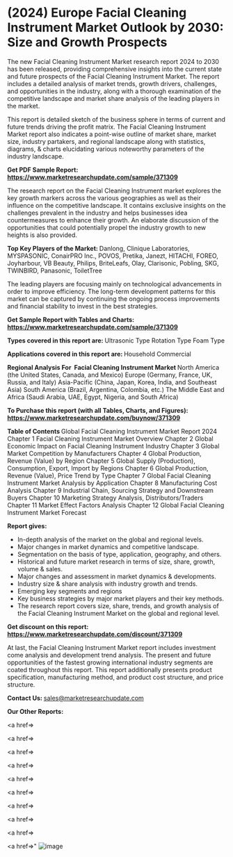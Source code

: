# (2024) Europe Facial Cleaning Instrument Market Outlook by 2030: Size and Growth Prospects

The new Facial Cleaning Instrument Market research report 2024 to 2030 has been released, providing comprehensive insights into the current state and future prospects of the Facial Cleaning Instrument Market. The report includes a detailed analysis of market trends, growth drivers, challenges, and opportunities in the industry, along with a thorough examination of the competitive landscape and market share analysis of the leading players in the market.

This report is detailed sketch of the business sphere in terms of current and future trends driving the profit matrix. The Facial Cleaning Instrument Market report also indicates a point-wise outline of market share, market size, industry partakers, and regional landscape along with statistics, diagrams, &amp; charts elucidating various noteworthy parameters of the industry landscape.

<strong><b>Get PDF Sample Report: <a href=https://www.marketresearchupdate.com/sample/371309>https://www.marketresearchupdate.com/sample/371309</a></b></strong>

The research report on the Facial Cleaning Instrument market explores the key growth markers across the various geographies as well as their influence on the competitive landscape. It contains exclusive insights on the challenges prevalent in the industry and helps businesses idea countermeasures to enhance their growth. An elaborate discussion of the opportunities that could potentially propel the industry growth to new heights is also provided.

<strong><b>Top Key Players of the Market:
</b></strong>Danlong, Clinique Laboratories, MYSPASONIC, ConairPRO Inc., POVOS, Pretika, Janezt, HITACHI, FOREO, Joyharbour, VB Beauty, Philips, BriteLeafs, Olay, Clarisonic, Pobling, SKG, TWINBIRD, Panasonic, ToiletTree<strong><b>
</b></strong>

The leading players are focusing mainly on technological advancements in order to improve efficiency. The long-term development patterns for this market can be captured by continuing the ongoing process improvements and financial stability to invest in the best strategies.

<strong><b>Get Sample Report with Tables and Charts: <a href=https://www.marketresearchupdate.com/sample/371309>https://www.marketresearchupdate.com/sample/371309</a></b></strong>

<strong><b>Types covered in this report are:
</b></strong>Ultrasonic Type
Rotation Type
Foam Type<strong><b>
</b></strong>

<strong><b>Applications covered in this report are:
</b></strong>Household
Commercial<strong><b>
</b></strong>

<strong><b>Regional Analysis For  Facial Cleaning Instrument Market</b></strong><strong><b>
</b></strong>North America (the United States, Canada, and Mexico)
Europe (Germany, France, UK, Russia, and Italy)
Asia-Pacific (China, Japan, Korea, India, and Southeast Asia)
South America (Brazil, Argentina, Colombia, etc.)
The Middle East and Africa (Saudi Arabia, UAE, Egypt, Nigeria, and South Africa)

<strong><b>To Purchase this report (with all Tables, Charts, and Figures): <a href=https://www.marketresearchupdate.com/buynow/371309>https://www.marketresearchupdate.com/buynow/371309</a></b></strong>

<strong><b>Table of Contents</b></strong><strong><b>
</b></strong>Global Facial Cleaning Instrument Market Report 2024
Chapter 1 Facial Cleaning Instrument Market Overview
Chapter 2 Global Economic Impact on Facial Cleaning Instrument Industry
Chapter 3 Global Market Competition by Manufacturers
Chapter 4 Global Production, Revenue (Value) by Region
Chapter 5 Global Supply (Production), Consumption, Export, Import by Regions
Chapter 6 Global Production, Revenue (Value), Price Trend by Type
Chapter 7 Global Facial Cleaning Instrument Market Analysis by Application
Chapter 8 Manufacturing Cost Analysis
Chapter 9 Industrial Chain, Sourcing Strategy and Downstream Buyers
Chapter 10 Marketing Strategy Analysis, Distributors/Traders
Chapter 11 Market Effect Factors Analysis
Chapter 12 Global Facial Cleaning Instrument Market Forecast

<strong><b>Report gives:</b></strong>

- In-depth analysis of the market on the global and regional levels.
- Major changes in market dynamics and competitive landscape.
- Segmentation on the basis of type, application, geography, and others.
- Historical and future market research in terms of size, share, growth, volume &amp; sales.
- Major changes and assessment in market dynamics &amp; developments.
- Industry size &amp; share analysis with industry growth and trends.
- Emerging key segments and regions
- Key business strategies by major market players and their key methods.
- The research report covers size, share, trends, and growth analysis of the Facial Cleaning Instrument Market on the global and regional level.

<strong><b>Get discount on this report: <a href=https://www.marketresearchupdate.com/discount/371309>https://www.marketresearchupdate.com/discount/371309</a></b></strong>

At last, the Facial Cleaning Instrument Market report includes investment come analysis and development trend analysis. The present and future opportunities of the fastest growing international industry segments are coated throughout this report. This report additionally presents product specification, manufacturing method, and product cost structure, and price structure.

<strong><b>Contact Us:
</b></strong>sales@marketresearchupdate.com

<strong>Our Other Reports:</strong>

<a href=></a>

<a href=></a>

<a href=></a>

<a href=></a>

<a href=></a>

<a href=></a>

<a href=></a>

<a href=></a>

<a href=></a>

<a href=></a>"
![image](https://github.com/Gayatrikarjule/Market-Analysis-360/assets/97346546/c4aed0e2-c3bf-46c7-bdfb-8ddd6896c06d)
